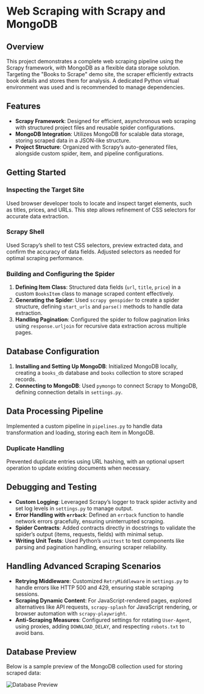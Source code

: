 # **Web Scraping with Scrapy and MongoDB**

## **Overview**
This project demonstrates a complete web scraping pipeline using the Scrapy framework, with MongoDB as a flexible data storage solution. Targeting the "Books to Scrape" demo site, the scraper efficiently extracts book details and stores them for analysis. A dedicated Python virtual environment was used and is recommended to manage dependencies.

## **Features**
- **Scrapy Framework**: Designed for efficient, asynchronous web scraping with structured project files and reusable spider configurations.
- **MongoDB Integration**: Utilizes MongoDB for scalable data storage, storing scraped data in a JSON-like structure.
- **Project Structure**: Organized with Scrapy’s auto-generated files, alongside custom spider, item, and pipeline configurations.

## **Getting Started**

### **Inspecting the Target Site**
Used browser developer tools to locate and inspect target elements, such as titles, prices, and URLs. This step allows refinement of CSS selectors for accurate data extraction.

### **Scrapy Shell**
Used Scrapy’s shell to test CSS selectors, preview extracted data, and confirm the accuracy of data fields. Adjusted selectors as needed for optimal scraping performance.

### **Building and Configuring the Spider**
1. **Defining Item Class**: Structured data fields (`url`, `title`, `price`) in a custom `BooksItem` class to manage scraped content effectively.
2. **Generating the Spider**: Used `scrapy genspider` to create a spider structure, defining `start_urls` and `parse()` methods to handle data extraction.
3. **Handling Pagination**: Configured the spider to follow pagination links using `response.urljoin` for recursive data extraction across multiple pages.

## **Database Configuration**
1. **Installing and Setting Up MongoDB**: Initialized MongoDB locally, creating a `books_db` database and `books` collection to store scraped records.
2. **Connecting to MongoDB**: Used `pymongo` to connect Scrapy to MongoDB, defining connection details in `settings.py`.

## **Data Processing Pipeline**
Implemented a custom pipeline in `pipelines.py` to handle data transformation and loading, storing each item in MongoDB.

### **Duplicate Handling**
Prevented duplicate entries using URL hashing, with an optional upsert operation to update existing documents when necessary.

## **Debugging and Testing**

- **Custom Logging**: Leveraged Scrapy’s logger to track spider activity and set log levels in `settings.py` to manage output.
- **Error Handling with `errback`**: Defined an `errback` function to handle network errors gracefully, ensuring uninterrupted scraping.
- **Spider Contracts**: Added contracts directly in docstrings to validate the spider’s output (items, requests, fields) with minimal setup.
- **Writing Unit Tests**: Used Python’s `unittest` to test components like parsing and pagination handling, ensuring scraper reliability.

## **Handling Advanced Scraping Scenarios**

- **Retrying Middleware**: Customized `RetryMiddleware` in `settings.py` to handle errors like HTTP 500 and 429, ensuring stable scraping sessions.
- **Scraping Dynamic Content**: For JavaScript-rendered pages, explored alternatives like API requests, `scrapy-splash` for JavaScript rendering, or browser automation with `scrapy-playwright`.
- **Anti-Scraping Measures**: Configured settings for rotating `User-Agent`, using proxies, adding `DOWNLOAD_DELAY`, and respecting `robots.txt` to avoid bans.

## **Database Preview**
Below is a sample preview of the MongoDB collection used for storing scraped data:

![Database Preview](path/to/your/image.png)
